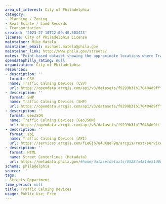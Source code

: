 ```yaml
---
area_of_interest: City of Philadelphia
category:
- Planning / Zoning
- Real Estate / Land Records
- Transportation
created: '2023-27-10T22:09:40.503423'
license: City of Philadelphia License
maintainer: Mike Matela
maintainer_email: michael.matela@phila.gov
maintainer_link: http://www.phila.gov/streets/
notes: "Point-based dataset showing the approximate locations where Traffic Calming Devices exist in the street to reduce speeding of motor vehicles. Traffic Calming Devices examples are speed cushions, speed humps, and speed tables. These devices could be made of asphalt or rubber materials."
opendataphilly_rating: null
organization: City of Philadelphia
resources:
- description: ''
  format: CSV
  name: Traffic Calming Devices (CSV)
  url: https://opendata.arcgis.com/api/v3/datasets/f9299b31b170484d9fff30b81014933f_0/downloads/data?format=csv&spatialRefId=4326&where=1%3D1
- description: ''
  format: SHP
  name: Traffic Calming Devices (SHP)
  url: https://opendata.arcgis.com/api/v3/datasets/f9299b31b170484d9fff30b81014933f_0/downloads/data?format=shp&spatialRefId=4326&where=1%3D1
- description: ''
  format: GeoJSON
  name: Traffic Calming Devices (GeoJSON)
  url: https://opendata.arcgis.com/api/v3/datasets/f9299b31b170484d9fff30b81014933f_0/downloads/data?format=geojson&spatialRefId=4326&where=1%3D1
- description: ''
  format: api
  name: Traffic Calming Devices (API)
  url: https://services.arcgis.com/fLeGjb7u4uXqeF9q/arcgis/rest/services/traffic_calming_devices/FeatureServer/0/query?outFields=*&where=1%3D1
- description: ''
  format: HTML
  name: Street Centerlines (Metadata)
  url: https://metadata.phila.gov/#home/datasetdetails/65284a481de51d0028f8720e/representationdetails/65284a481de51d0028f87238/
schema: philadelphia
source: ''
tags:
- Streets Department
time_period: null
title: Traffic Calming Devices
usage: Public Use; Free
---
```

